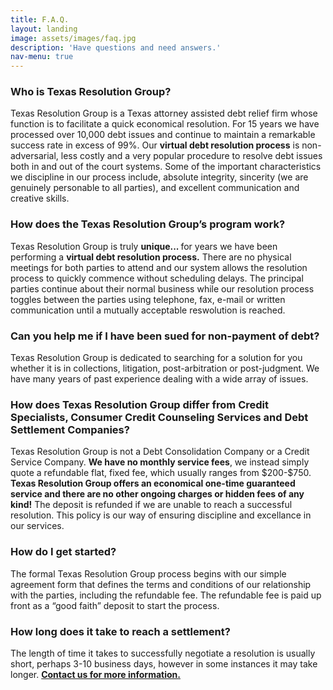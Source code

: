 ```yaml
---
title: F.A.Q.
layout: landing
image: assets/images/faq.jpg
description: 'Have questions and need answers.'
nav-menu: true
---
```

<!-- Main -->
<div id="main">

<!-- One -->
<section id="one">
	<div class="inner">
    <p><span style="color:blue"><h3>Who is Texas Resolution Group?</h3></span>
    <p>Texas Resolution Group is a Texas attorney assisted debt relief firm whose function
                  is to facilitate a quick economical resolution. For 15 years we have processed over
                  10,000 debt issues and continue to maintain a remarkable success rate in excess of 99%.
                  Our <span style="font-weight:bold">virtual debt resolution process</span> is non-adversarial, less costly and a very popular
                  procedure to resolve debt issues both in and out of the court systems. Some of the
                  important characteristics we discipline in our process include, absolute integrity, sincerity
                  (we are genuinely personable to all parties), and excellent communication and creative
                  skills.</p>
    <p><span style="color:blue"><h3>How does the Texas Resolution Group’s program work?</h3></span>
    <p>Texas Resolution Group is truly <span style="font-weight:bold">unique... </span>for years we have been performing a
                  <span style="font-weight:bold">virtual debt resolution process.</span> There are no physical meetings for both parties to attend
                  and our system allows the resolution process to quickly commence without scheduling
                  delays. The principal parties continue about their normal business while our resolution
                  process toggles between the parties using telephone, fax, e-mail or written
                  communication until a mutually acceptable reswolution is reached.</p>
    <p><span style="color:blue"><h3>Can you help me if I have been sued for non-payment of debt?</h3></span>
    <p>Texas Resolution Group is dedicated to searching for a solution for you whether it is
                  in collections, litigation, post-arbitration or post-judgment. We have many years of past
                  experience dealing with a wide array of issues.</p>
    <p><span style="color:blue"><h3>How does Texas Resolution Group differ from Credit Specialists, Consumer Credit Counseling Services and Debt Settlement Companies?</h3></span>
    <p>Texas Resolution Group is not a Debt Consolidation Company or a Credit Service
                  Company. <span style="font-weight:bold">We have no monthly service fees</span>, we instead simply quote a refundable flat,
                  fixed fee, which usually ranges from $200-$750. <span style="font-weight:bold">Texas Resolution Group offers an
                  economical one-time guaranteed service and there are no other ongoing charges or
                  hidden fees of any kind!</span> The deposit is refunded if we are unable to reach a successful
                  resolution. This policy is our way of ensuring discipline and excellance in our services.</p>
    <p><span style="color:blue"><h3>How do I get started?</h3></span>
    <p>The formal Texas Resolution Group process begins with our simple agreement form
                  that defines the terms and conditions of our relationship with the parties, including the
                  refundable fee. The refundable fee is paid up front as a “good faith” deposit to start the
                  process.</p>
    <p><span style="color:blue"><h3>How long does it take to reach a settlement?</h3></span>
    <p>The length of time it takes to successfully negotiate a resolution is usually short,
                  perhaps 3-10 business days, however in some instances it may take longer.
                  <span style="font-weight: bold"><a href="mailto:intake@txrgp.com?subject=Intake Request">Contact us for more information.</a></span></p>
